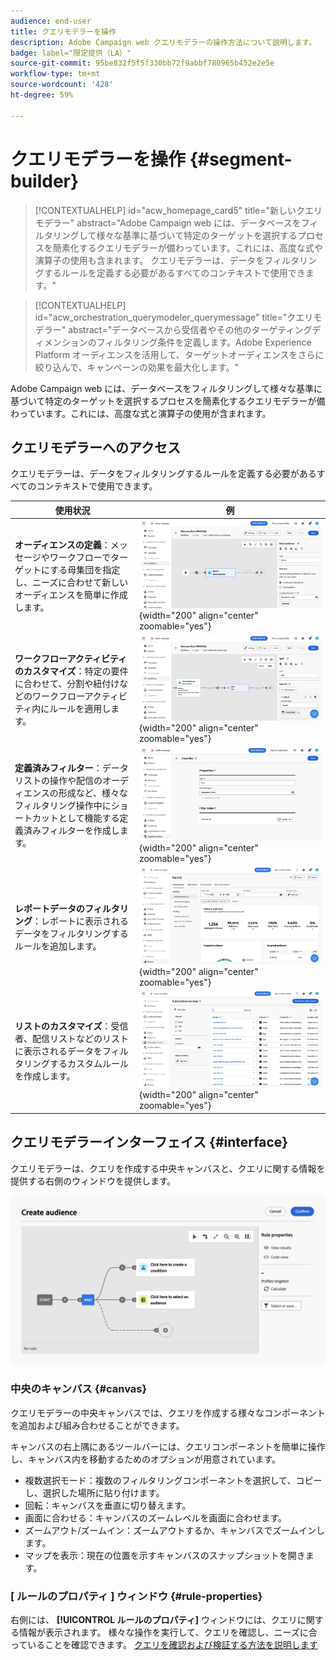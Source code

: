 ```yaml
---
audience: end-user
title: クエリモデラーを操作
description: Adobe Campaign web クエリモデラーの操作方法について説明します。
badge: label="限定提供（LA）"
source-git-commit: 95be832f5f5f330bb72f9abbf780965b452e2e5e
workflow-type: tm+mt
source-wordcount: '428'
ht-degree: 59%

---
```


# クエリモデラーを操作 {#segment-builder}


>[!CONTEXTUALHELP]
>id="acw_homepage_card5"
>title="新しいクエリモデラー"
>abstract="Adobe Campaign web には、データベースをフィルタリングして様々な基準に基づいて特定のターゲットを選択するプロセスを簡素化するクエリモデラーが備わっています。これには、高度な式や演算子の使用も含まれます。 クエリモデラーは、データをフィルタリングするルールを定義する必要があるすべてのコンテキストで使用できます。"

>[!CONTEXTUALHELP]
>id="acw_orchestration_querymodeler_querymessage"
>title="クエリモデラー"
>abstract="データベースから受信者やその他のターゲティングディメンションのフィルタリング条件を定義します。Adobe Experience Platform オーディエンスを活用して、ターゲットオーディエンスをさらに絞り込んで、キャンペーンの効果を最大化します。"

Adobe Campaign web には、データベースをフィルタリングして様々な基準に基づいて特定のターゲットを選択するプロセスを簡素化するクエリモデラーが備わっています。これには、高度な式と演算子の使用が含まれます。

## クエリモデラーへのアクセス

クエリモデラーは、データをフィルタリングするルールを定義する必要があるすべてのコンテキストで使用できます。

| 使用状況 | 例 |
|  ---  |  ---  |
| **オーディエンスの定義**：メッセージやワークフローでターゲットにする母集団を指定し、ニーズに合わせて新しいオーディエンスを簡単に作成します。 | ![](assets/access-audience.png){width="200" align="center" zoomable="yes"} |
| **ワークフローアクティビティのカスタマイズ**：特定の要件に合わせて、分割や紐付けなどのワークフローアクティビティ内にルールを適用します。 | ![](assets/access-workflow.png){width="200" align="center" zoomable="yes"} |
| **定義済みフィルター**：データリストの操作や配信のオーディエンスの形成など、様々なフィルタリング操作中にショートカットとして機能する定義済みフィルターを作成します。 | ![](assets/access-predefined-filter.png){width="200" align="center" zoomable="yes"} |
| **レポートデータのフィルタリング**：レポートに表示されるデータをフィルタリングするルールを追加します。 | ![](assets/access-reports.png){width="200" align="center" zoomable="yes"} |
| **リストのカスタマイズ**：受信者、配信リストなどのリストに表示されるデータをフィルタリングするカスタムルールを作成します。 | ![](assets/access-lists.png){width="200" align="center" zoomable="yes"} |

<!--**Dynamize content**: make your content dynamic by creating conditions that define which content should be displayed to different recipients, ensuring personalized and relevant messaging.

+++Example

![](assets/access-audience.png)

 +++
-->

## クエリモデラーインターフェイス {#interface}

クエリモデラーは、クエリを作成する中央キャンバスと、クエリに関する情報を提供する右側のウィンドウを提供します。

![](assets/query-interface.png)

### 中央のキャンバス {#canvas}

クエリモデラーの中央キャンバスでは、クエリを作成する様々なコンポーネントを追加および組み合わせることができます。

キャンバスの右上隅にあるツールバーには、クエリコンポーネントを簡単に操作し、キャンバス内を移動するためのオプションが用意されています。

* 複数選択モード：複数のフィルタリングコンポーネントを選択して、コピーし、選択した場所に貼り付けます。
* 回転：キャンバスを垂直に切り替えます。
* 画面に合わせる：キャンバスのズームレベルを画面に合わせます。
* ズームアウト/ズームイン：ズームアウトするか、キャンバスでズームインします。
* マップを表示：現在の位置を示すキャンバスのスナップショットを開きます。

### [ ルールのプロパティ ] ウィンドウ {#rule-properties}

右側には、 **[!UICONTROL ルールのプロパティ]** ウィンドウには、クエリに関する情報が表示されます。 様々な操作を実行して、クエリを確認し、ニーズに合っていることを確認できます。 [クエリを確認および検証する方法を説明します](build-query.md#check-and-validate-your-query)
